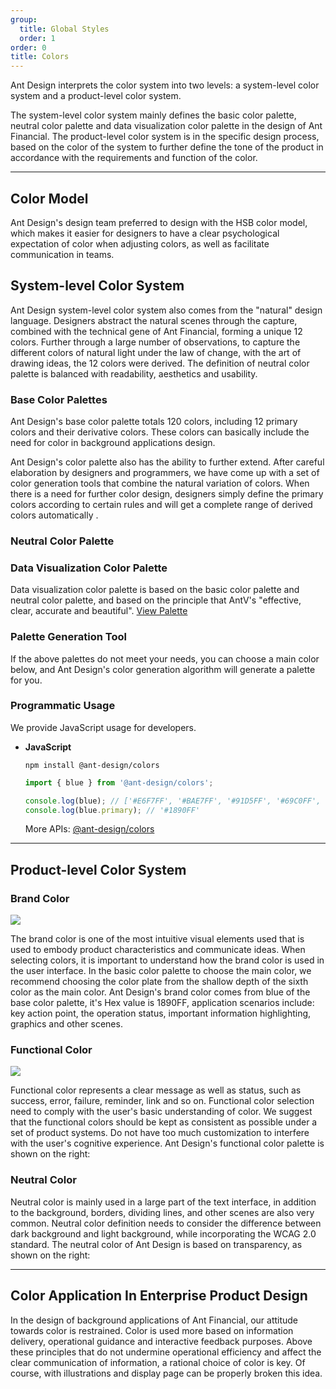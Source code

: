 ```yaml
---
group:
  title: Global Styles
  order: 1
order: 0
title: Colors
---
```


Ant Design interprets the color system into two levels: a system-level color system and a product-level color system.

The system-level color system mainly defines the basic color palette, neutral color palette and data visualization color palette in the design of Ant Financial. The product-level color system is in the specific design process, based on the color of the system to further define the tone of the product in accordance with the requirements and function of the color.

---

## Color Model

Ant Design's design team preferred to design with the HSB color model, which makes it easier for designers to have a clear psychological expectation of color when adjusting colors, as well as facilitate communication in teams.

## System-level Color System

Ant Design system-level color system also comes from the "natural" design language. Designers abstract the natural scenes through the capture, combined with the technical gene of Ant Financial, forming a unique 12 colors. Further through a large number of observations, to capture the different colors of natural light under the law of change, with the art of drawing ideas, the 12 colors were derived. The definition of neutral color palette is balanced with readability, aesthetics and usability.

### Base Color Palettes

Ant Design's base color palette totals 120 colors, including 12 primary colors and their derivative colors. These colors can basically include the need for color in background applications design.

<ColorPalettes></ColorPalettes>

Ant Design's color palette also has the ability to further extend. After careful elaboration by designers and programmers, we have come up with a set of color generation tools that combine the natural variation of colors. When there is a need for further color design, designers simply define the primary colors according to certain rules and will get a complete range of derived colors automatically .

### Neutral Color Palette

<Palette direction="horizontal"></Palette>

### Data Visualization Color Palette

Data visualization color palette is based on the basic color palette and neutral color palette, and based on the principle that AntV's "effective, clear, accurate and beautiful". [View Palette](https://antv.vision/en/docs/specification/language/palette)

### Palette Generation Tool

If the above palettes do not meet your needs, you can choose a main color below, and Ant Design's color generation algorithm will generate a palette for you.

<ColorPaletteTool></ColorPaletteTool>

### Programmatic Usage

We provide JavaScript usage for developers.

- **JavaScript**

  ```
  npm install @ant-design/colors
  ```

  ```js
  import { blue } from '@ant-design/colors';

  console.log(blue); // ['#E6F7FF', '#BAE7FF', '#91D5FF', '#69C0FF', '#40A9FF', '#1890FF', '#096DD9', '#0050B3', '#003A8C', '#002766']
  console.log(blue.primary); // '#1890FF'
  ```

  More APIs: [@ant-design/colors](https://www.npmjs.com/package/@ant-design/colors)

---

## Product-level Color System

### Brand Color

<ImagePreview>
<img class="preview-img no-padding" src="https://gw.alipayobjects.com/mdn/rms_08e378/afts/img/A*1c74TKxuEW4AAAAAAAAAAABkARQnAQ">
</ImagePreview>

The brand color is one of the most intuitive visual elements used that is used to embody product characteristics and communicate ideas. When selecting colors, it is important to understand how the brand color is used in the user interface. In the basic color palette to choose the main color, we recommend choosing the color plate from the shallow depth of the sixth color as the main color. Ant Design's brand color comes from blue of the base color palette, it's Hex value is 1890FF, application scenarios include: key action point, the operation status, important information highlighting, graphics and other scenes.

### Functional Color

<ImagePreview>
<img class="preview-img no-padding" src="https://gw.alipayobjects.com/mdn/rms_08e378/afts/img/A*QY4JRa92gHQAAAAAAAAAAABkARQnAQ">
</ImagePreview>

Functional color represents a clear message as well as status, such as success, error, failure, reminder, link and so on. Functional color selection need to comply with the user's basic understanding of color. We suggest that the functional colors should be kept as consistent as possible under a set of product systems. Do not have too much customization to interfere with the user's cognitive experience. Ant Design's functional color palette is shown on the right:

### Neutral Color

<ImagePreview>
  <TokenCompare tokenNames="colorTextHeading|colorText|colorTextSecondary|colorTextDisabled|colorBorder|colorSplit|colorBgLayout"></TokenCompare>
</ImagePreview>

Neutral color is mainly used in a large part of the text interface, in addition to the background, borders, dividing lines, and other scenes are also very common. Neutral color definition needs to consider the difference between dark background and light background, while incorporating the WCAG 2.0 standard. The neutral color of Ant Design is based on transparency, as shown on the right:

---

## Color Application In Enterprise Product Design

In the design of background applications of Ant Financial, our attitude towards color is restrained. Color is used more based on information delivery, operational guidance and interactive feedback purposes. Above these principles that do not undermine operational efficiency and affect the clear communication of information, a rational choice of color is key. Of course, with illustrations and display page can be properly broken this idea.

